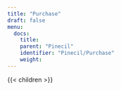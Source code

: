 ```yaml
---
title: "Purchase"
draft: false
menu:
  docs:
    title:
    parent: "Pinecil"
    identifier: "Pinecil/Purchase"
    weight: 
---
```


{{< children >}}
